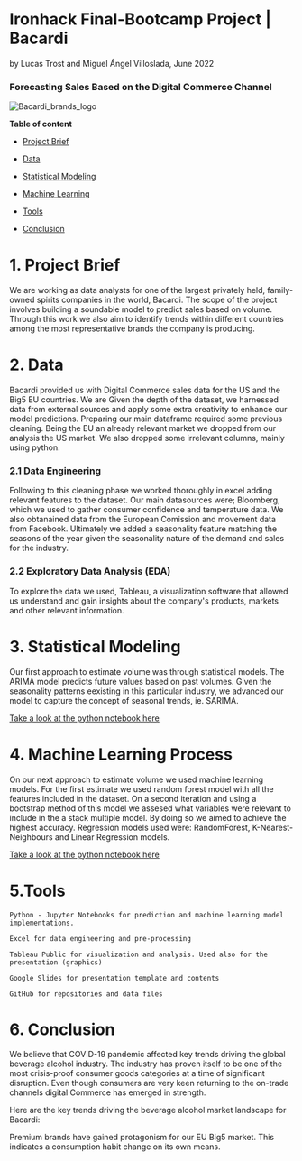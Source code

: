 # Ironhack Final-Bootcamp Project | Bacardi #

by Lucas Trost and Miguel Ángel Villoslada, June 2022

### Forecasting Sales Based on the Digital Commerce Channel ###
![Bacardi_brands_logo](https://user-images.githubusercontent.com/103429801/172137582-400a5c1e-e295-465b-8fe8-f9429792afdd.jpeg)

**Table of content**

  - [Project Brief](#section1)

  - [Data](#section2)
  
  - [Statistical Modeling](#section3)

  - [Machine Learning](#section4)

  - [Tools](#section5)
  
  - [Conclusion](#section6)
  
<a id='section1'></a>
# 1. Project Brief

We are working as data analysts for one of the largest privately held, family-owned spirits companies in the world, Bacardi. The scope of the project involves building a soundable model to predict sales based on volume. Through this work we also aim to identify trends within different countries among the most representative brands the company is producing. 

<a id='section2'></a>
# 2. Data

Bacardi provided us with Digital Commerce sales data for the US and the Big5 EU countries. We are 
Given the depth of the dataset, we harnessed data from external sources and apply some extra creativity to enhance our model predictions. Preparing our main dataframe required some previous cleaning. Being the EU an already relevant market we dropped from our analysis the US market. We also dropped some irrelevant columns, mainly using python.

  ### 2.1 Data Engineering 

  Following to this cleaning phase we worked thoroughly in excel adding relevant features to the dataset. Our main datasources were; Bloomberg, which we used to gather consumer confidence and temperature data. We also obtanained data from the European Comission and movement data from Facebook. Ultimately we added a seasonality feature matching the seasons of the year given the seasonality nature of the demand and sales for the industry.   

  ### 2.2 Exploratory Data Analysis (EDA)

 To explore the data we used, Tableau, a visualization software that allowed us understand and gain insights about the company's products, markets and   other relevant information.

<a id='section3'></a>
# 3. Statistical Modeling

Our first approach to estimate volume was through statistical models. The ARIMA model predicts future values based on past volumes. Given the seasonality patterns eexisting in this particular industry, we advanced our model to capture the concept of seasonal trends, ie. SARIMA.

[Take a look at the python notebook here](https://github.com/LucasTrost/Ironhack-Final-Project-Bacardi/blob/main/Python%20Notebook/Bacardi_Creating_Model.ipynb)

<a id='section4'></a>
# 4. Machine Learning Process

On our next approach to estimate volume we used machine learning models. For the first estimate we used random forest model with all the features included in the dataset. On a second iteration and using a bootstrap method of this model we assesed what variables were relevant to include in the 
a stack multiple model. By doing so we aimed to achieve the highest accuracy. Regression models used were: RandomForest, K-Nearest-Neighbours and Linear Regression models. 

[Take a look at the python notebook here](https://github.com/LucasTrost/Ironhack-Final-Project-Bacardi/blob/main/Python%20Notebook/Bacardi_Creating_Model.ipynb)

<a id='section5'></a>  
# 5.Tools

    Python - Jupyter Notebooks for prediction and machine learning model implementations.

    Excel for data engineering and pre-processing

    Tableau Public for visualization and analysis. Used also for the presentation (graphics)

    Google Slides for presentation template and contents

    GitHub for repositories and data files

<a id='section6'></a> 
# 6. Conclusion

We believe that COVID-19 pandemic affected key trends driving the global beverage alcohol industry. The industry has proven itself to be one of the most crisis-proof consumer goods categories at a time of significant disruption. Even though consumers are very keen returning to the on-trade channels digital Commerce has emerged in strength. 

Here are the key trends driving the beverage alcohol market landscape for Bacardi:

Premium brands have gained protagonism for our EU Big5 market. This indicates a consumption habit change on its own means. 


